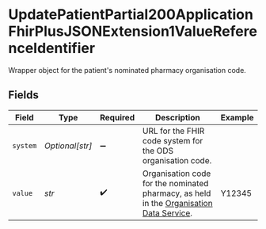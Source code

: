 # UpdatePatientPartial200ApplicationFhirPlusJSONExtension1ValueReferenceIdentifier

Wrapper object for the patient's nominated pharmacy organisation code.


## Fields

| Field                                                                                                                         | Type                                                                                                                          | Required                                                                                                                      | Description                                                                                                                   | Example                                                                                                                       |
| ----------------------------------------------------------------------------------------------------------------------------- | ----------------------------------------------------------------------------------------------------------------------------- | ----------------------------------------------------------------------------------------------------------------------------- | ----------------------------------------------------------------------------------------------------------------------------- | ----------------------------------------------------------------------------------------------------------------------------- |
| `system`                                                                                                                      | *Optional[str]*                                                                                                               | :heavy_minus_sign:                                                                                                            | URL for the FHIR code system for the ODS organisation code.                                                                   |                                                                                                                               |
| `value`                                                                                                                       | *str*                                                                                                                         | :heavy_check_mark:                                                                                                            | Organisation code for the nominated pharmacy, as held in the [Organisation Data Service](https://developer.nhs.uk/apis/ods/). | Y12345                                                                                                                        |